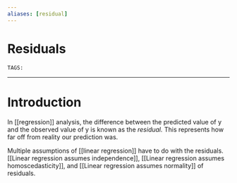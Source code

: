 ```yaml
---
aliases: [residual]
---
```

# Residuals
`TAGS:` 

---
# Introduction
In [[regression]] analysis, the difference between the predicted value of y and the observed value of y is known as the *residual.* This represents how far off from reality our prediction was. 

Multiple assumptions of [[linear regression]] have to do with the residuals. [[Linear regression assumes independence]], [[Linear regression assumes homoscedasticity]], and [[Linear regression assumes normality]] of residuals. 